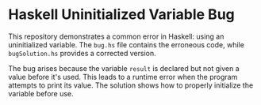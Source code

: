 # Haskell Uninitialized Variable Bug

This repository demonstrates a common error in Haskell: using an uninitialized variable.  The `bug.hs` file contains the erroneous code, while `bugSolution.hs` provides a corrected version.

The bug arises because the variable `result` is declared but not given a value before it's used.  This leads to a runtime error when the program attempts to print its value. The solution shows how to properly initialize the variable before use.